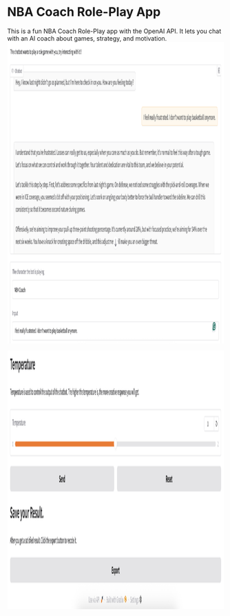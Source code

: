 # NBA Coach Role-Play App
This is a fun NBA Coach Role-Play app with the OpenAI API. It lets you chat with an AI coach about games, strategy, and motivation.
<img src="./Screenshot 1.png" alt="Image Description" width="1000" height="700"/>

<img src="./Screenshot 2.png" alt="Image Description" width="1000" height="600"/>
